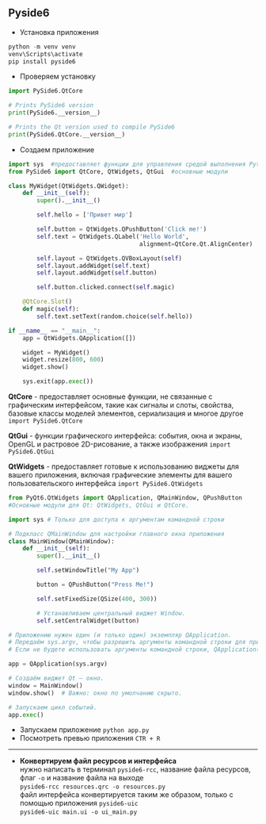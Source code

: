 ## Pyside6

- Установка приложения

```python
python -m venv venv
venv\Scripts\activate
pip install pyside6
```

- Проверяем установку

```python
import PySide6.QtCore

# Prints PySide6 version
print(PySide6.__version__)

# Prints the Qt version used to compile PySide6
print(PySide6.QtCore.__version__)
```

- Создаем приложение

```python
import sys  #предоставляет функции для управления средой выполнения Python
from PySide6 import QtCore, QtWidgets, QtGui  #основные модули

class MyWidget(QtWidgets.QWidget):
    def __init__(self):
        super().__init__()

        self.hello = ['Привет мир']

        self.button = QtWidgets.QPushButton('Click me!')
        self.text = QtWidgets.QLabel('Hello World',
                                     alignment=QtCore.Qt.AlignCenter)

        self.layout = QtWidgets.QVBoxLayout(self)
        self.layout.addWidget(self.text)
        self.layout.addWidget(self.button)

        self.button.clicked.connect(self.magic)

    @QtCore.Slot()
    def magic(self):
        self.text.setText(random.choice(self.hello))

if __name__ == "__main__":
    app = QtWidgets.QApplication([])

    widget = MyWidget()
    widget.resize(800, 600)
    widget.show()

    sys.exit(app.exec())
```

**QtCore** - предоставляет основные функции, не связанные с графическим интерфейсом, такие как сигналы и слоты, свойства, базовые классы моделей элементов, сериализация и многое другое
`import PySide6.QtCore`

**QtGui** - функции графического интерфейса: события, окна и экраны, OpenGL и растровое 2D-рисование, а также изображения
`import PySide6.QtGui`

**QtWidgets** - предоставляет готовые к использованию виджеты для вашего приложения, включая графические элементы для вашего пользовательского интерфейса
`import PySide6.QtWidgets`

```python
from PyQt6.QtWidgets import QApplication, QMainWindow, QPushButton 
#Основные модули для Qt: QtWidgets, QtGui и QtCore.

import sys # Только для доступа к аргументам командной строки 

# Подкласс QMainWindow для настройки главного окна приложения
class MainWindow(QMainWindow):
    def __init__(self):
        super().__init__()

        self.setWindowTitle("My App")

        button = QPushButton("Press Me!")

        self.setFixedSize(QSize(400, 300))

        # Устанавливаем центральный виджет Window.
        self.setCentralWidget(button)

# Приложению нужен один (и только один) экземпляр QApplication.
# Передаём sys.argv, чтобы разрешить аргументы командной строки для приложения.
# Если не будете использовать аргументы командной строки, QApplication([]) тоже работает

app = QApplication(sys.argv)

# Создаём виджет Qt — окно.
window = MainWindow()
window.show()  # Важно: окно по умолчанию скрыто.

# Запускаем цикл событий.
app.exec()

```

- Запускаем приложение `python app.py`
- Посмотреть превью приложения `CTR + R`

---

- ****Конвертируем файл ресурсов и интерфейса****  
 нужно написать в терминал `pyside6-rcc`, название файла ресурсов, флаг `-o` и название файла на выходе    
 `pyside6-rcc resources.qrc -o resources.py`    
 файл интерфейса конвертируется таким же образом, только с помощью приложения `pyside6-uic`    
 `pyside6-uic main.ui -o ui_main.py`  


